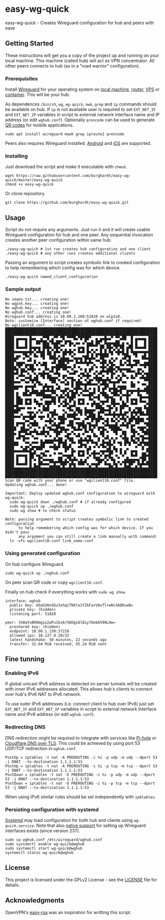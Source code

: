 # easy-wg-quick
easy-wg-quick - Creates Wireguard configuration for hub and peers with ease

## Getting Started

These instructions will get you a copy of the project up and running on your
local machine. This machine (called hub) will act as VPN concentrator. All
other peers connects to hub (as in a "road warrior" configuration).

### Prerequisites

Install [Wireguard](https://www.wireguard.com/) for your operating system on
[local machine](https://www.wireguard.com/install/),
[router](https://openwrt.org/docs/guide-user/services/vpn/wireguard),
[VPS](https://en.wikipedia.org/wiki/Virtual_private_server) or
[container](https://github.com/activeeos/wireguard-docker). This will be your
hub.

As dependences `/bin/sh`, `wg`, `wg-quick`, `awk`, `grep` and `ip` commands
should be available on hub. If `ip` is not available user is required to set
`EXT_NET_IF` and `EXT_NET_IP` variables in script to external network interface
name and IP address (or edit `wghub.conf`). Optionally `qrencode` can be used
to generate [QR codes](https://en.wikipedia.org/wiki/QR_code) for mobile
applications.

```
sudo apt install wireguard mawk grep iproute2 qrencode
```

Peers also requires Wireguard installed.
[Android](https://play.google.com/store/apps/details?id=com.wireguard.android)
and [iOS](https://itunes.apple.com/us/app/wireguard/id1441195209?ls=1&mt=8)
are supported.

### Installing

Just download the script and make it executable with `chmod`.

```
wget https://raw.githubusercontent.com/burghardt/easy-wg-quick/master/easy-wg-quick
chmod +x easy-wg-quick
```

Or clone repository.

```
git clone https://github.com/burghardt/easy-wg-quick.git
```

## Usage

Script do not require any arguments. Just run it and it will create usable
Wireguard configuration for hub and one peer. Any sequential invocation creates
another peer configuration within same hub.

```
./easy-wg-quick # 1st run creates hub configuration and one client
./easy-wg-quick # any other runs creates additional clients
```

Passing an argument to script creates symbolic link to created configuration
to help remembering which config was for which device.

```
./easy-wg-quick named_client_configuration
```

### Sample output

```
No seqno.txt... creating one!
No wgpsk.key... creating one!
No wghub.key... creating one!
No wghub.conf... creating one!
Wireguard hub address is 10.60.1.160:51820 on wlp2s0.
Note: customize [Interface] section of wghub.conf if required!
No wgclient10.conf... creating one!
█████████████████████████████████████████████████████████████████████
█████████████████████████████████████████████████████████████████████
████ ▄▄▄▄▄ █▄▄  ▄▀▀█ ▄▀▀ ▀█ ▀▀▀█▄▀█▀██▀  ▄ ▄▄█▄▄▀ ▀▀▄██  █ ▄▄▄▄▄ ████
████ █   █ █  ██▀██▄▀█▄██▀ █▀█▄ ▄▄ ▄▀▄▄█ ██▀ █▄▄▄▄██ ▄ ▄ █ █   █ ████
████ █▄▄▄█ █▄▄▄▄ ███▄ ██▄▀▀  ▀ ▀ ▄▄▄ █▀▀▀▀ ██ ██▄▀█▀██ ▄██ █▄▄▄█ ████
████▄▄▄▄▄▄▄█▄▀▄█▄█ █▄▀▄█▄▀▄█▄█▄▀ █▄█ █▄▀▄▀ █ █ █▄▀▄█▄█ █ █▄▄▄▄▄▄▄████
████ ▄▄ ▀█▄▀ █▄ ██ ▀█▄█ ▄ █▀ ▀▄▀   ▄▄█ █ █▀████ ▀  ▀ ▀██▄ ▀█  ▄█ ████
█████▀  ▀ ▄█ ▄   ▀  ▀▀█▀▄████▄▄▀█▀█ █▀█▀▀▄▄▀█▄ ▄▀▄▀ ▄▀▀▄█ ▄▄▄ ▀▀▀████
████ ███▀▄▄▄▄▀▄▀▄██  ▀▀▄███▄▀  ▄▀▀▀▀▀█▀▀▄  ▀█▀▄▀█▄  █▄▀▄█▄▄█▀▄▄██████
█████▄▀▄▄▀▄██▄ ▄  █▄ █▀██▀██▀▀▄▀ ▀▄ ▄ ▄█ ▀ ▀█▀▄██▄▀█▄▄▄▄▄▀  ▄▄ ▀ ████
████▄█ █▀▀▄ ▀▄ ▄▄█▄▄▀▀▄█▄   ▀▄▄█▀ ▄▄▀▄▀ ▄▀▄█▀▀█▀█▄▀ ▀▄ ▀▀▀▀▄█▄▀▄▄████
████ ▄▀▀▀▄▄█ ▄█ ▀█ ██▄▄▄▀ █▀▄▄▄  ▀▄▀▀█▀ ▄█▄▄▀ ▄ █ ▄▀▄▀▀▄ █▄▀ ▄█▄█████
████▄▄▄▀▀▄▄▀█▀█▄    ▀██ ▀▄▄▀▄ █▀▄█▄ ▀▄█▀ ▀█▀██▀█▄▄▄█▀▄▄  ▄  ▄  ▀▀████
████▄▄▄▄ ▄▄▄▄█ ▀▀▄█▄▄▄ ▀▄  ▀▀ █ ██▀▀█▀▀▀▀▀▄▀▀██  █ ▄▄▄▄  ██   ▀▀▄████
████▀▀   █▄ █▄▄ ▄█▄█▄█▄▀▀▄▄█▀▄▄▀█▀▀▄█▄▀ █ █ █▀ █▀██▄█▀▀▄▄▄▄▄█▄▄██████
████ █  ██▄█▀▀████▄▄▄▀▀▄ ▄▀▄█ ██▀▄▀▄▄▄██▀ ▄▀██▄ ▀██▄▀▄▄█▄▀  █▄  ▀████
████ ██▄ ▄▄▄ ▄  ▄▀▀▀▀██ █▀▀▄▀██▀ ▄▄▄  █▄▀▀█  ▀█▀█▄  █  █ ▄▄▄ █▀▀▀████
████ ███ █▄█ ▀█▄▄ ███▀█ ▀▄▀█▄▀ █ █▄█ ▄ ▄█▄▄▀█▀▀ ██▄▄ █▄▀ █▄█ ▀▀▀▄████
████▀█▄▄▄ ▄▄ ▄ ▀ █▄█    ▀ ▀▀▄█▀▀▄▄  ▄  ▀ ███▄ ▀█▄▀▄ ██▀▀▄  ▄▄▄ █▄████
██████▀   ▄▄▄ ▄▀▄▀▀▀▄▄█   ▀▄ ▀▀▄▀██ ████▀ ▄██▀▀█ ▄▀ █ ▄▄▀▄█▄██▄ █████
████▄▄▄▀▄▄▄█▄█ ▄▄▄ █ █▀▀▄▄█ ████▀ ▀ ▀▄███ █▄ ▀▀▀▀█▀█▀█▀▄ █▄▀▄▀▀▀▀████
████    ▀▄▄▀▀▄  ▀ ▄▄█▄▀ ▀██▀ ▄▄▀▀▀ ▄▀▀ █▀██▀▀▄█ █▄▀▄▀▀█ ██▀████ ▀████
████ █▀▀█ ▄▀███   ▄ ▀▄█▄█▀▀ ▄██ ▀███▄▀█▄▄█  ▀▄█▄▄▄█ ▄█▄█▀▄▄▀▀  ▀█████
█████  ██▄▄▀ ▄ ▀ █ ▀█▄▄█▀██▄▄ ▀█▄█▄▀█ █▄▀ █▀█▄ ▀████▄  ▀ █▄ ▀██▀▄████
████▄ █▀▀█▄█▀▀█▄██▀█  ▀██▀ ▀▄▄▀▄ ▄ ▄▀▀ ▀▄  ██ ▀  ▀█  ██  ▀█▀▄ ▀██████
████ ▄█▀█▄▄ ▀▄▄   ▀ ▀ ▄▀▄▄ ▀█▄▄ ▀▀▄ ▄▀█ ▀▀▄ ▀▄█ ▄ ▄ ▀▄█▄ █▀▄▄▀█▄▄████
████▄▄  ▀▄▄ ▄▄▄ █▄████▀▀██▄█ ▀█▄ ██▀▀█▀█▄▄▀ █▄▄█ █ ▄▄ ██▄▀█▄▀▄█▄▄████
████▀▀ ▄ ▄▄▀▄▄▄▄██  ▄▄█▄█ ██▄█   ▄█▀█ ▄ ▄▀▄▀█▄▀█▀▄  ▀ ▀ ▀  ▄▀▀▄▀▀████
████▄▄▄▄██▄█▀▄▀▀▀ ▄▄  ▀▀   █▀ █▄ ▄▄▄ █▀ ▄  ▄▄▄██▄▀█ █ ▄▀ ▄▄▄  ▀ █████
████ ▄▄▄▄▄ ██▀▄▄▀█▄ ▄ ▀ ▀▀▄▄▄▄█  █▄█ ▀▄▀█▀▀▄▀▄▄█▀ ▄ ▀▄▀  █▄█  ██▄████
████ █   █ █▀▄ █▀▄▄▄▄▄  ██ ▄▀█▄█▄ ▄ ▄▀  ▀██▄▄▀▄▀█▄ ▀  ▄█▄▄▄▄▄▀██ ████
████ █▄▄▄█ █ ▄ ██▄▄▄▀▀█▀▀███▀▄█▄ ███▀▄ ▄▄▄█▀ █▄▄ █▄▀▄▀█▀██▀ █▄█▄█████
████▄▄▄▄▄▄▄█▄███▄▄▄▄█████▄█▄▄█▄█▄▄▄▄▄▄█▄▄█▄▄▄▄▄██▄█▄▄▄███▄▄█▄█▄▄▄████
█████████████████████████████████████████████████████████████████████
█████████████████████████████████████████████████████████████████████
Scan QR code with your phone or use "wgclient10.conf" file.
Updating wghub.conf... done!

Important: Deploy updated wghub.conf configuration to wireguard with wg-quick:
  sudo wg-quick down ./wghub.conf # if already configured
  sudo wg-quick up ./wghub.conf
  sudo wg show # to check status

Note: passing argument to script creates symbolic link to created configuration
      to help remembering which config was for which device. If you didn't pass
      any argument you can still create a link manually with command:
  ln -vfs wgclient10.conf link_name.conf
```

### Using generated configuration

On hub configure Wireguard.

```
sudo wg-quick up ./wghub.conf
```

On peer scan QR code or copy `wgclient10.conf`.

Finally on hub check if everything works with `sudo wg show`.

```
interface: wghub
  public key: kbaG3HxSDz3xhqiTNXlo1fZkFa+V6oTl+w0cSAQKxwQ=
  private key: (hidden)
  listening port: 51820

peer: th8qYu0R0mgio2wPu1kz6/5OOgi6l8iy7OobK590LHw=
  preshared key: (hidden)
  endpoint: 10.60.1.150:37218
  allowed ips: 10.127.0.10/32
  latest handshake: 50 minutes, 22 seconds ago
  transfer: 32.64 MiB received, 95.24 MiB sent
```

## Fine tunning

### Enabling IPv6

If global unicast IPv6 address is detected on server tunnels will be created
with inner IPv6 addresses allocated. This allows hub's clients to connect over
hub's IPv6 NAT to IPv6 network.

To use outer IPv6 addresses (i.e. connect client to hub over IPv6) just set
`EXT_NET_IF` and `EXT_NET_IP` variables in script to external network interface
name and IPv6 address (or edit `wghub.conf`).

### Redirecting DNS

DNS redirection might be required to integrate with services like
[Pi-hole](https://pi-hole.net/) or
[Cloudflare DNS over TLS](https://github.com/qdm12/cloudflare-dns-server).
This could be achieved by using port 53 UDP/TCP redirection in `wghub.conf`.

```
PostUp = iptables -t nat -A PREROUTING -i %i -p udp -m udp --dport 53 -j DNAT --to-destination 1.1.1.1:53
PostUp = iptables -t nat -A PREROUTING -i %i -p tcp -m tcp --dport 53 -j DNAT --to-destination 1.1.1.1:53
PostDown = iptables -t nat -D PREROUTING -i %i -p udp -m udp --dport 53 -j DNAT --to-destination 1.1.1.1:53
PostDown = iptables -t nat -D PREROUTING -i %i -p tcp -m tcp --dport 53 -j DNAT --to-destination 1.1.1.1:53
```

When using IPv6 similar rules should be set independently with `ip6tables`.

### Persisting configuration with systemd

[Systemd](https://wiki.debian.org/systemd) may load configuration for both hub
and clients using `wg-quick.service`.
Note that also [native support](https://manpages.debian.org/buster/systemd/systemd.netdev.5.en.html#%5BWIREGUARD%5D_SECTION_OPTIONS)
for setting up Wireguard interfaces exists (since version 237).

```
sudo cp wghub.conf /etc/wireguard/wghub.conf
sudo systemctl enable wg-quick@wghub
sudo systemctl start wg-quick@wghub
systemctl status wg-quick@wghub
```

## License

This project is licensed under the GPLv2 License - see the
[LICENSE](LICENSE) file for details.

## Acknowledgments

OpenVPN's [easy-rsa](https://github.com/OpenVPN/easy-rsa) was an inspiration
for writting this script.

